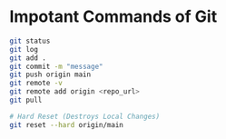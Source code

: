 # Impotant Commands of Git

```bash
git status
git log
git add .
git commit -m "message"
git push origin main
git remote -v
git remote add origin <repo_url>
git pull

# Hard Reset (Destroys Local Changes)
git reset --hard origin/main
```
